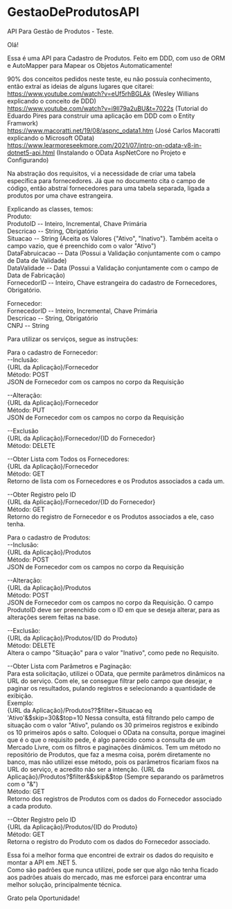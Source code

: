 # GestaoDeProdutosAPI
API Para Gestão de Produtos - Teste.


Olá!

Essa é uma API para Cadastro de Produtos.
Feito em DDD, com uso de ORM e AutoMapper para Mapear os Objetos Automaticamente!

90% dos conceitos pedidos neste teste, eu não possuía conhecimento, então extraí as ideias de alguns lugares que citarei:  
https://www.youtube.com/watch?v=eUf5rhBGLAk (Wesley Willians explicando o conceito de DDD)  
https://www.youtube.com/watch?v=i9Il79a2uBU&t=7022s (Tutorial do Eduardo Pires para construir uma aplicação em DDD com o Entity Framwork)  
https://www.macoratti.net/19/08/aspnc_odata1.htm (José Carlos Macoratti explicando o Microsoft OData)  
https://www.learmoreseekmore.com/2021/07/intro-on-odata-v8-in-dotnet5-api.html (Instalando o OData AspNetCore no Projeto e Configurando)  
  
  
  
Na abstração dos requisitos, vi a necessidade de criar uma tabela específica para fornecedores. Já que no documento cita o campo de código, então abstraí 
fornecedores para uma tabela separada, ligada a produtos por uma chave estrangeira.  
  
Explicando as classes, temos:  
Produto:  
   ProdutoID         -- Inteiro, Incremental, Chave Primária  
   Descricao         -- String, Obrigatório  
   Situacao          -- String (Aceita os Valores {"Ativo", "Inativo"}. Também aceita o campo vazio, que é preenchido com o valor "Ativo")  
   DataFabruicacao   -- Data (Possui a Validação conjuntamente com o campo de Data de Validade)  
   DataValidade      -- Data (Possui a Validação conjuntamente com o campo de Data de Fabricação)  
   FornecedorID      -- Inteiro, Chave estrangeira do cadastro de Fornecedores, Obrigatório.  
  
Fornecedor:  
   FornecedorID    -- Inteiro, Incremental, Chave Primária  
   Descricao       -- String, Obrigatório  
   CNPJ            -- String  
  
  
Para utilizar os serviços, segue as instruções:  
  
Para o cadastro de Fornecedor:  
--Inclusão:  
{URL da Aplicação}/Fornecedor  
Método: POST  
JSON de Fornecedor com os campos no corpo da Requisição  
  
--Alteração:  
{URL da Aplicação}/Fornecedor  
Método: PUT  
JSON de Fornecedor com os campos no corpo da Requisição  
  
--Exclusão  
{URL da Aplicação}/Fornecedor/{ID do Fornecedor}  
Método: DELETE  
  
--Obter Lista com Todos os Fornecedores:  
{URL da Aplicação}/Fornecedor  
Método: GET  
Retorno de lista com os Fornecedores e os Produtos associados a cada um.  
  
--Obter Registro pelo ID  
{URL da Aplicação}/Fornecedor/{ID do Fornecedor}  
Método: GET  
Retorno do registro de Fornecedor e os Produtos associados a ele, caso tenha.  
  
  
Para o cadastro de Produtos:  
--Inclusão:  
{URL da Aplicação}/Produtos  
Método: POST  
JSON de Fornecedor com os campos no corpo da Requisição  
  
--Alteração:  
{URL da Aplicação}/Produtos  
Método: POST  
JSON de Fornecedor com os campos no corpo da Requisição. O campo ProdutoID deve ser preenchido com o ID em que se deseja alterar, para as alterações serem 
feitas na base.  
  
--Exclusão:  
{URL da Aplicação}/Produtos/{ID do Produto}  
Método: DELETE  
Altera o campo "Situação" para o valor "Inativo", como pede no Requisito.  
  
--Obter Lista com Parâmetros e Paginação:  
Para esta solicitação, utilizei o OData, que permite parâmetros dinâmicos na URL do serviço. Com ele, se consegue filtrar pelo campo que desejar, e paginar 
os resultados, pulando registros e selecionando a quantidade de exibição.  
Exemplo:  
{URL da Aplicação}/Produtos??$filter=Situacao eq 'Ativo'&$skip=30&$top=10  
Nessa consulta, está filtrando pelo campo de situação com o valor "Ativo", pulando os 30 primeiros registros e exibindo os 10 primeiros após o salto.  
Coloquei o OData na consulta, porque imaginei que é o que o requisito pede, é algo parecido como a consulta de um Mercado Livre, com os filtros e paginações dinâmicos.
Tem um método no repositório de Produtos, que faz a mesma coisa, porém diretamente no banco, mas não utilizei esse método, pois os parâmetros ficariam fixos na URL 
do serviço, e acredito não ser a intenção.  
{URL da Aplicação}/Produtos?$filter&$skip&$top (Sempre separando os parâmetros com o "&")  
Método: GET  
Retorno dos registros de Produtos com os dados do Fornecedor associado a cada produto.  
  
--Obter Registro pelo ID  
{URL da Aplicação}/Produtos/{ID do Produto}  
Método: GET  
Retorna o registro do Produto com os dados do Fornecedor associado.  
  
  
  
  
Essa foi a melhor forma que encontrei de extrair os dados do requisito e montar a API em .NET 5.  
Como são padrões que nunca utilizei, pode ser que algo não tenha ficado aos padrões atuais do mercado, mas me esforcei para encontrar uma melhor solução, 
principalmente técnica.  
  
  
  
Grato pela Oportunidade!

